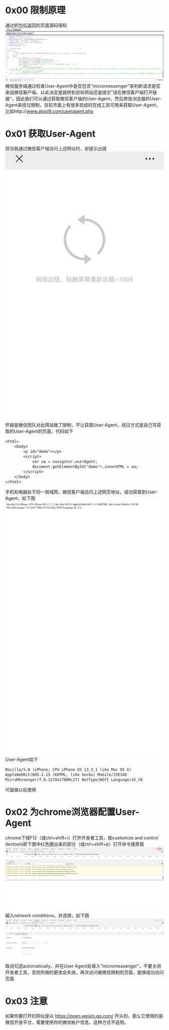 # 0x00 限制原理
通过抓包后返回的页面源码得知  
![image](./0.png)  
微信服务端通过检查User-Agent中是否包含“micromessenger”来判断请求是否来自微信客户端，以此决定是跳转到目标网站还是提示“请在微信客户端打开链接”，因此我们可以通过获取微信客户端的User-Agent，然后修改浏览器的User-Agent来绕过限制，目前市面上有很多现成的在线工具可用来获取User-Agent，比如http://www.atool9.com/useragent.php

# 0x01 获取User-Agent
但当我通过微信客户端访问上述网址时，却提示出错  
![image](./1.png)  
怀疑是微信团队对此网站做了限制，不让获取User-Agent，绕过方式是自己写获取的User-Agent的页面，代码如下  
```
<html>
    <body>
        <p id="demo"></p>
        <script>
            var ua = navigator.userAgent;
            document.getElementById("demo").innerHTML = ua;
        </script>
    </body>
</html>
```
手机和电脑处于同一局域网，微信客户端访问上述网页地址，成功获取到User-Agent，如下图  
![image](./2.png)  
User-Agent如下  
```
Mozilla/5.0 (iPhone; CPU iPhone OS 13_3_1 like Mac OS X) AppleWebKit/605.1.15 (KHTML, like Gecko) Mobile/15E148 MicroMessenger/7.0.12(0x17000c27) NetType/WIFI Language/zh_CN
```
可留做以后使用

# 0x02 为chrome浏览器配置User-Agent
chrome下按F12（或ctrl+shift+i）打开开发者工具，按customize and control devtools即下图中红色圈出来的部分（或ctrl+shift+p）打开命令搜索框  
![image](./3.png)  
输入network conditions，并选择，如下图  
![image](./4.png)  
取消勾选automatically，并在User Agent处填入“micromessenger”，不要关闭开发者工具，否则所做的更改会失效，再次访问被微信限制的页面，能够成功访问页面

# 0x03 注意
如果你要打开的网址是以 https://open.weixin.qq.com/ 开头的，那么它使用的是微信开放平台，需要使用你的微信帐户信息。这种方式不适用。
